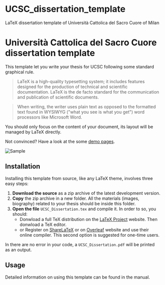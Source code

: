 # UCSC_dissertation_template
LaTeX dissertation template of Università Cattolica del Sacro Cuore of Milan

# Università Cattolica del Sacro Cuore dissertation template
This template let you write your thesis for UCSC following some standard graphical rule. 

> LaTeX is a high-quality typesetting system; it includes features designed for the production of technical and scientific documentation. LaTeX is the de facto standard for the communication and publication of scientific documents. 

> When writing, the writer uses plain text as opposed to the formatted text found in WYSIWYG ("what you see is what you get") word processors like Microsoft Word.

You should only focus on the content of your document, its layout will be managed by LaTeX directly.

Not convinced? Have a look at the some [demo pages](https://i.imgur.com/DYuJbmt.png).

![Sample](https://i.imgur.com/DYuJbmt.png)

## Installation
Installing this template from source, like any LaTeX theme, involves three easy steps:
1. **Download the source** as a zip archive of the latest development version.
2. **Copy** the zip archive in a new folder. All the materials (images, biography) related to your thesis should be inside this folder.
3. **Open the file** `UCSC_Dissertation.tex` and compile it. In order to so, you should:
   - Donwload a full TeX distribution on the [LaTeX Project](https://www.latex-project.org/get/) website. Then donwload a TeX editor.
   - or Register on [ShareLaTeX](https://www.sharelatex.com) or on [Overleaf](https://www.overleaf.com) website and use their online compiler. This second option is suggested for one-time users.
   
In there are no error in your code, a `UCSC_Dissertation.pdf` will be printed as an output.
   
## Usage
Detailed information on using this template can be found in the manual.
